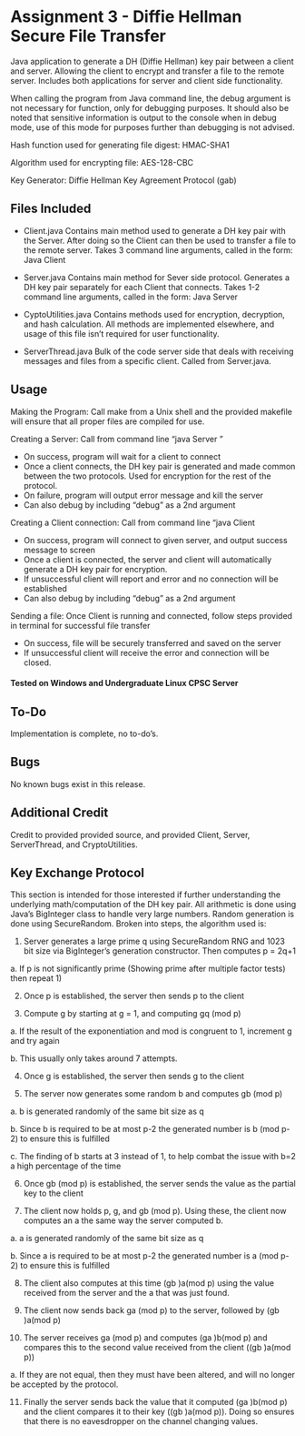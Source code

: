 # Assignment 3 - Diffie Hellman Secure File Transfer
Java application to generate a DH (Diffie Hellman) key pair between a client and server. Allowing the client to encrypt and transfer a file to the remote server. Includes both applications for server and client side functionality.

When calling the program from Java command line, the debug argument is not necessary for function, only for debugging purposes. It should also be noted that sensitive information is output to the console when in debug mode, use of this mode for purposes further than debugging is not advised.

Hash function used for generating file digest: HMAC-SHA1

Algorithm used for encrypting file: AES-128-CBC

Key Generator: Diffie Hellman Key Agreement Protocol (gab)

## Files Included
- Client.java Contains main method used to generate a DH key pair with the Server. After doing so the Client can then be used to transfer a file to the remote server. Takes 3 command line arguments, called in the form: Java Client <servername> <port> <debug>

- Server.java Contains main method for Sever side protocol. Generates a DH key pair separately for each Client that connects. Takes 1-2 command line arguments, called in the form: Java Server <port> <debug>

- CyptoUtilities.java Contains methods used for encryption, decryption, and hash calculation. All methods are implemented elsewhere, and usage of this file isn’t required for user functionality.

- ServerThread.java Bulk of the code server side that deals with receiving messages and files from a specific client. Called from Server.java.

## Usage
Making the Program: Call make from a Unix shell and the provided makefile will ensure that all proper files are compiled for use.

Creating a Server: Call from command line “java Server <port>”
- On success, program will wait for a client to connect
- Once a client connects, the DH key pair is generated and made common between the two protocols. Used for encryption for the rest of the protocol.
- On failure, program will output error message and kill the server
- Can also debug by including “debug” as a 2nd argument

Creating a Client connection: Call from command line “java Client <hostname> <port>
- On success, program will connect to given server, and output success message to screen
- Once a client is connected, the server and client will automatically generate a DH key pair for encryption.
- If unsuccessful client will report and error and no connection will be established
- Can also debug by including “debug” as a 2nd argument

Sending a file: Once Client is running and connected, follow steps provided in terminal for successful file transfer
- On success, file will be securely transferred and saved on the server
- If unsuccessful client will receive the error and connection will be closed.
#### Tested on Windows and Undergraduate Linux CPSC Server
## To-Do
Implementation is complete, no to-do’s.

## Bugs
No known bugs exist in this release.

## Additional Credit
Credit to provided provided source, and provided Client, Server, ServerThread, and CryptoUtilities.
## Key Exchange Protocol
This section is intended for those interested if further understanding the underlying math/computation of the DH key pair. All arithmetic is done using Java’s BigInteger class to handle very large numbers. Random generation is done using SecureRandom. Broken into steps, the algorithm used is:
1) Server generates a large prime q using SecureRandom RNG and 1023 bit size via BigInteger’s generation constructor. Then computes p = 2q+1

  a. If p is not significantly prime (Showing prime after multiple factor tests) then repeat 1)

2) Once p is established, the server then sends p to the client

3) Compute g by starting at g = 1, and computing gq (mod p)

  a. If the result of the exponentiation and mod is congruent to 1, increment g and try again

  b. This usually only takes around 7 attempts.

4) Once g is established, the server then sends g to the client

5) The server now generates some random b and computes gb (mod p)

  a. b is generated randomly of the same bit size as q
  
  b. Since b is required to be at most p-2 the generated number is b (mod p-2) to ensure this is fulfilled
  
  c. The finding of b starts at 3 instead of 1, to help combat the issue with b=2 a high percentage of the time
  
6) Once gb (mod p) is established, the server sends the value as the partial key to the client

7) The client now holds p, g, and gb (mod p). Using these, the client now computes an a the same way the server computed b.

  a. a is generated randomly of the same bit size as q
  
  b. Since a is required to be at most p-2 the generated number is a (mod p-2) to ensure this is fulfilled
  
8) The client also computes at this time (gb )a(mod p) using the value received from the server and the a that was just found.

9) The client now sends back ga (mod p) to the server, followed by (gb )a(mod p)

10) The server receives ga (mod p) and computes (ga )b(mod p) and compares this to the second value received from the client ((gb )a(mod p))

  a. If they are not equal, then they must have been altered, and will no longer be accepted by the protocol.
  
11) Finally the server sends back the value that it computed (ga )b(mod p) and the client compares it to their key ((gb )a(mod p)). Doing so ensures that there is no eavesdropper on the channel changing values.
